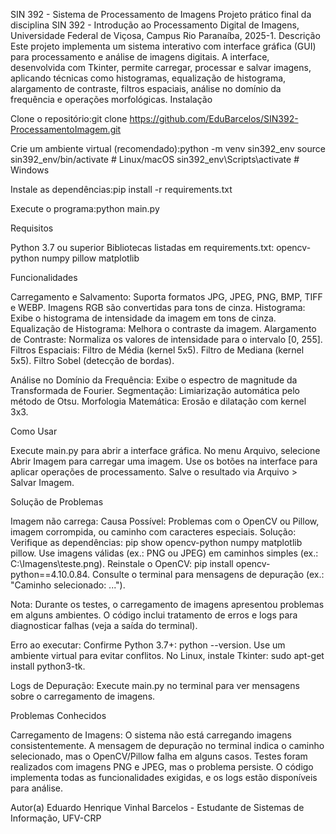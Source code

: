 SIN 392 - Sistema de Processamento de Imagens
Projeto prático final da disciplina SIN 392 - Introdução ao Processamento Digital de Imagens, Universidade Federal de Viçosa, Campus Rio Paranaíba, 2025-1.
Descrição
Este projeto implementa um sistema interativo com interface gráfica (GUI) para processamento e análise de imagens digitais. A interface, desenvolvida com Tkinter, permite carregar, processar e salvar imagens, aplicando técnicas como histogramas, equalização de histograma, alargamento de contraste, filtros espaciais, análise no domínio da frequência e operações morfológicas.
Instalação

Clone o repositório:git clone https://github.com/EduBarcelos/SIN392-ProcessamentoImagem.git


Crie um ambiente virtual (recomendado):python -m venv sin392_env
source sin392_env/bin/activate  # Linux/macOS
sin392_env\Scripts\activate    # Windows


Instale as dependências:pip install -r requirements.txt


Execute o programa:python main.py



Requisitos

Python 3.7 ou superior
Bibliotecas listadas em requirements.txt:
opencv-python
numpy
pillow
matplotlib



Funcionalidades

Carregamento e Salvamento: Suporta formatos JPG, JPEG, PNG, BMP, TIFF e WEBP. Imagens RGB são convertidas para tons de cinza.
Histograma: Exibe o histograma de intensidade da imagem em tons de cinza.
Equalização de Histograma: Melhora o contraste da imagem.
Alargamento de Contraste: Normaliza os valores de intensidade para o intervalo [0, 255].
Filtros Espaciais:
Filtro de Média (kernel 5x5).
Filtro de Mediana (kernel 5x5).
Filtro Sobel (detecção de bordas).


Análise no Domínio da Frequência: Exibe o espectro de magnitude da Transformada de Fourier.
Segmentação: Limiarização automática pelo método de Otsu.
Morfologia Matemática: Erosão e dilatação com kernel 3x3.

Como Usar

Execute main.py para abrir a interface gráfica.
No menu Arquivo, selecione Abrir Imagem para carregar uma imagem.
Use os botões na interface para aplicar operações de processamento.
Salve o resultado via Arquivo > Salvar Imagem.

Solução de Problemas

Imagem não carrega:
Causa Possível: Problemas com o OpenCV ou Pillow, imagem corrompida, ou caminho com caracteres especiais.
Solução:
Verifique as dependências: pip show opencv-python numpy matplotlib pillow.
Use imagens válidas (ex.: PNG ou JPEG) em caminhos simples (ex.: C:\Imagens\teste.png).
Reinstale o OpenCV: pip install opencv-python==4.10.0.84.
Consulte o terminal para mensagens de depuração (ex.: "Caminho selecionado: ...").


Nota: Durante os testes, o carregamento de imagens apresentou problemas em alguns ambientes. O código inclui tratamento de erros e logs para diagnosticar falhas (veja a saída do terminal).


Erro ao executar:
Confirme Python 3.7+: python --version.
Use um ambiente virtual para evitar conflitos.
No Linux, instale Tkinter: sudo apt-get install python3-tk.


Logs de Depuração:
Execute main.py no terminal para ver mensagens sobre o carregamento de imagens.



Problemas Conhecidos

Carregamento de Imagens: O sistema não está carregando imagens consistentemente. A mensagem de depuração no terminal indica o caminho selecionado, mas o OpenCV/Pillow falha em alguns casos. Testes foram realizados com imagens PNG e JPEG, mas o problema persiste. O código implementa todas as funcionalidades exigidas, e os logs estão disponíveis para análise.

Autor(a)
Eduardo Henrique Vinhal Barcelos - Estudante de Sistemas de Informação, UFV-CRP

